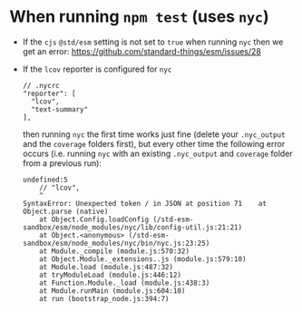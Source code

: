 # When running `npm test` (uses `nyc`)

- If the `cjs` `@std/esm` setting is not set to `true` when running `nyc` then
  we get an error: https://github.com/standard-things/esm/issues/28

- If the `lcov` reporter is configured for `nyc`

      // .nycrc
      "reporter": [
        "lcov",
        "text-summary"
      ],

  then running `nyc` the first time works just fine (delete your `.nyc_output`
  and the `coverage` folders first), but every other time the following error
  occurs (i.e. running `nyc` with an existing `.nyc_output` and `coverage`
  folder from a previous run):

      undefined:5
          // "lcov",
          ^
      SyntaxError: Unexpected token / in JSON at position 71    at Object.parse (native)
          at Object.Config.loadConfig (/std-esm-sandbox/esm/node_modules/nyc/lib/config-util.js:21:21)
          at Object.<anonymous> (/std-esm-sandbox/esm/node_modules/nyc/bin/nyc.js:23:25)
          at Module._compile (module.js:570:32)
          at Object.Module._extensions..js (module.js:579:10)
          at Module.load (module.js:487:32)
          at tryModuleLoad (module.js:446:12)
          at Function.Module._load (module.js:438:3)
          at Module.runMain (module.js:604:10)
          at run (bootstrap_node.js:394:7)

